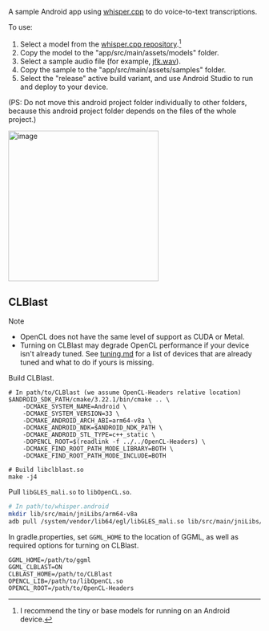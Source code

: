 A sample Android app using [whisper.cpp](https://github.com/ggerganov/whisper.cpp/) to do voice-to-text transcriptions.

To use:

1. Select a model from the [whisper.cpp repository](https://github.com/ggerganov/whisper.cpp/tree/master/models).[^1]
2. Copy the model to the "app/src/main/assets/models" folder.
3. Select a sample audio file (for example, [jfk.wav](https://github.com/ggerganov/whisper.cpp/raw/master/samples/jfk.wav)).
4. Copy the sample to the "app/src/main/assets/samples" folder.
5. Select the "release" active build variant, and use Android Studio to run and deploy to your device.
[^1]: I recommend the tiny or base models for running on an Android device.

(PS: Do not move this android project folder individually to other folders, because this android project folder depends on the files of the whole project.)

<img width="300" alt="image" src="https://user-images.githubusercontent.com/1670775/221613663-a17bf770-27ef-45ab-9a46-a5f99ba65d2a.jpg">

## CLBlast

> [!NOTE]
> - OpenCL does not have the same level of support as CUDA or Metal.
> - Turning on CLBlast may degrade OpenCL performance if your device isn't already tuned. See [tuning.md](https://github.com/CNugteren/CLBlast/blob/162783a414969464ce3aa5adf5c2554afa5ee93e/doc/tuning.md#already-tuned-for-devices) for a list of devices that are already tuned and what to do if yours is missing.

Build CLBlast.

```
# In path/to/CLBlast (we assume OpenCL-Headers relative location)
$ANDROID_SDK_PATH/cmake/3.22.1/bin/cmake .. \
    -DCMAKE_SYSTEM_NAME=Android \
    -DCMAKE_SYSTEM_VERSION=33 \
    -DCMAKE_ANDROID_ARCH_ABI=arm64-v8a \
    -DCMAKE_ANDROID_NDK=$ANDROID_NDK_PATH \
    -DCMAKE_ANDROID_STL_TYPE=c++_static \
    -DOPENCL_ROOT=$(readlink -f ../../OpenCL-Headers) \
    -DCMAKE_FIND_ROOT_PATH_MODE_LIBRARY=BOTH \
    -DCMAKE_FIND_ROOT_PATH_MODE_INCLUDE=BOTH

# Build libclblast.so
make -j4
```

Pull `libGLES_mali.so` to `libOpenCL.so`.

```bash
# In path/to/whisper.android
mkdir lib/src/main/jniLibs/arm64-v8a
adb pull /system/vendor/lib64/egl/libGLES_mali.so lib/src/main/jniLibs/arm64-v8a/libOpenCL.so
```

In gradle.properties, set `GGML_HOME` to the location of GGML, as well as
required options for turning on CLBlast.

```
GGML_HOME=/path/to/ggml
GGML_CLBLAST=ON
CLBLAST_HOME=/path/to/CLBlast
OPENCL_LIB=/path/to/libOpenCL.so
OPENCL_ROOT=/path/to/OpenCL-Headers
```


